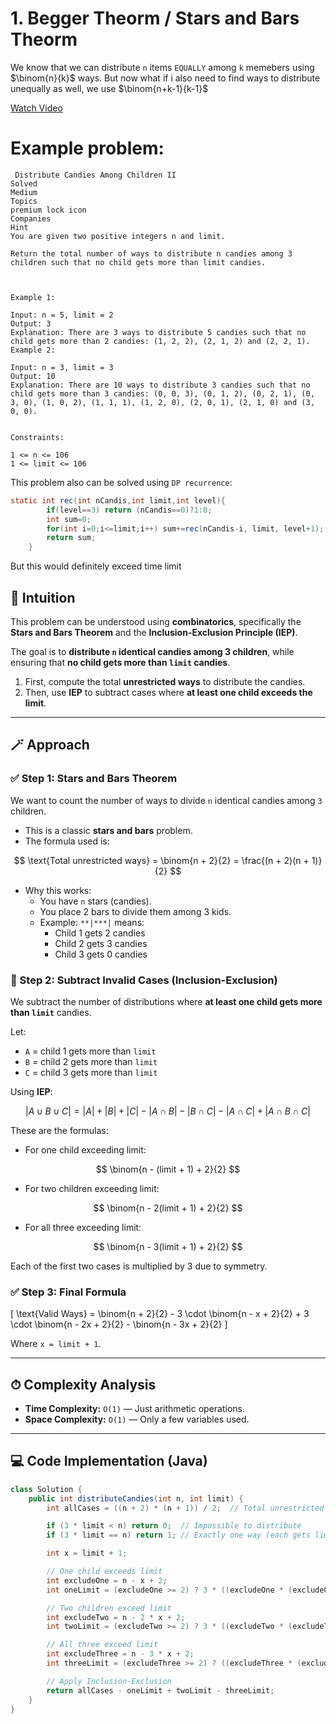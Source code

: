 # 1. Begger Theorm / Stars and Bars Theorm

We know that we can distribute `n` items `EQUALLY` among `k` memebers using $\binom{n}{k}$ ways. But now what if i also need to find ways to distribute unequally as well, we use $\binom{n+k-1}{k-1}$

[Watch Video](https://www.youtube.com/watch?v=Hs26z1SFINE)

# Example problem:
```text
 Distribute Candies Among Children II
Solved
Medium
Topics
premium lock icon
Companies
Hint
You are given two positive integers n and limit.

Return the total number of ways to distribute n candies among 3 children such that no child gets more than limit candies.

 

Example 1:

Input: n = 5, limit = 2
Output: 3
Explanation: There are 3 ways to distribute 5 candies such that no child gets more than 2 candies: (1, 2, 2), (2, 1, 2) and (2, 2, 1).
Example 2:

Input: n = 3, limit = 3
Output: 10
Explanation: There are 10 ways to distribute 3 candies such that no child gets more than 3 candies: (0, 0, 3), (0, 1, 2), (0, 2, 1), (0, 3, 0), (1, 0, 2), (1, 1, 1), (1, 2, 0), (2, 0, 1), (2, 1, 0) and (3, 0, 0).
 

Constraints:

1 <= n <= 106
1 <= limit <= 106
```

This problem also can be solved using `DP recurrence`:
```java
static int rec(int nCandis,int limit,int level){
        if(level==3) return (nCandis==0)?1:0;
        int sum=0;
        for(int i=0;i<=limit;i++) sum+=rec(nCandis-i, limit, level+1);
        return sum;
    }
```

But this would definitely exceed time limit

## 🧠 Intuition

This problem can be understood using **combinatorics**, specifically the **Stars and Bars Theorem** and the **Inclusion-Exclusion Principle (IEP)**.

The goal is to **distribute `n` identical candies among 3 children**, while ensuring that **no child gets more than `limit` candies**.

1. First, compute the total **unrestricted ways** to distribute the candies.
2. Then, use **IEP** to subtract cases where **at least one child exceeds the limit**.

---

## 🪄 Approach

### ✅ Step 1: Stars and Bars Theorem

We want to count the number of ways to divide `n` identical candies among `3` children.

- This is a classic **stars and bars** problem.
- The formula used is:

$$
\text{Total unrestricted ways} = \binom{n + 2}{2} = \frac{(n + 2)(n + 1)}{2}
$$

- Why this works:
    - You have `n` stars (candies).
    - You place 2 bars to divide them among 3 kids.
    - Example: `**|***|` means:
        - Child 1 gets 2 candies
        - Child 2 gets 3 candies
        - Child 3 gets 0 candies

### 🚫 Step 2: Subtract Invalid Cases (Inclusion-Exclusion)

We subtract the number of distributions where **at least one child gets more than `limit`** candies.

Let:
- `A` = child 1 gets more than `limit`
- `B` = child 2 gets more than `limit`
- `C` = child 3 gets more than `limit`

Using **IEP**:

$$
|A \cup B \cup C| = |A| + |B| + |C| - |A \cap B| - |B \cap C| - |A \cap C| + |A \cap B \cap C|
$$

These are the formulas:

- For one child exceeding limit:


$$
\binom{n - (limit + 1) + 2}{2}
$$

- For two children exceeding limit:


$$
\binom{n - 2(limit + 1) + 2}{2}
$$

- For all three exceeding limit:

$$
\binom{n - 3(limit + 1) + 2}{2}
$$

Each of the first two cases is multiplied by 3 due to symmetry.

### ✅ Step 3: Final Formula

\[
\text{Valid Ways} = \binom{n + 2}{2} - 3 \cdot \binom{n - x + 2}{2} + 3 \cdot \binom{n - 2x + 2}{2} - \binom{n - 3x + 2}{2}
\]

Where `x = limit + 1`.

---

## ⏱ Complexity Analysis

- **Time Complexity:** `O(1)` — Just arithmetic operations.
- **Space Complexity:** `O(1)` — Only a few variables used.

---

## 💻 Code Implementation (Java)

```java
class Solution {
    public int distributeCandies(int n, int limit) {
        int allCases = ((n + 2) * (n + 1)) / 2;  // Total unrestricted ways

        if (3 * limit < n) return 0;  // Impossible to distribute
        if (3 * limit == n) return 1; // Exactly one way (each gets limit)

        int x = limit + 1;

        // One child exceeds limit
        int excludeOne = n - x + 2;
        int oneLimit = (excludeOne >= 2) ? 3 * ((excludeOne * (excludeOne - 1)) / 2) : 0;

        // Two children exceed limit
        int excludeTwo = n - 2 * x + 2;
        int twoLimit = (excludeTwo >= 2) ? 3 * ((excludeTwo * (excludeTwo - 1)) / 2) : 0;

        // All three exceed limit
        int excludeThree = n - 3 * x + 2;
        int threeLimit = (excludeThree >= 2) ? ((excludeThree * (excludeThree - 1)) / 2) : 0;

        // Apply Inclusion-Exclusion
        return allCases - oneLimit + twoLimit - threeLimit;
    }
}

